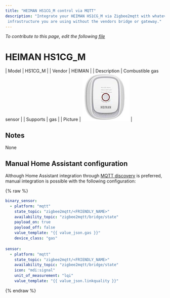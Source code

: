 ```yaml
---
title: "HEIMAN HS1CG_M control via MQTT"
description: "Integrate your HEIMAN HS1CG_M via Zigbee2mqtt with whatever smart home
 infrastructure you are using without the vendors bridge or gateway."
---
```


*To contribute to this page, edit the following
[file](https://github.com/Koenkk/zigbee2mqtt.io/blob/master/docs/devices/HS1CG_M.md)*

# HEIMAN HS1CG_M

| Model | HS1CG_M  |
| Vendor  | HEIMAN  |
| Description | Combustible gas sensor |
| Supports | gas |
| Picture | ![HEIMAN HS1CG_M](../images/devices/HS1CG_M.jpg) |

## Notes

None

## Manual Home Assistant configuration
Although Home Assistant integration through [MQTT discovery](../integration/home_assistant) is preferred,
manual integration is possible with the following configuration:


{% raw %}
```yaml
binary_sensor:
  - platform: "mqtt"
    state_topic: "zigbee2mqtt/<FRIENDLY_NAME>"
    availability_topic: "zigbee2mqtt/bridge/state"
    payload_on: true
    payload_off: false
    value_template: "{{ value_json.gas }}"
    device_class: "gas"

sensor:
  - platform: "mqtt"
    state_topic: "zigbee2mqtt/<FRIENDLY_NAME>"
    availability_topic: "zigbee2mqtt/bridge/state"
    icon: "mdi:signal"
    unit_of_measurement: "lqi"
    value_template: "{{ value_json.linkquality }}"
```
{% endraw %}


